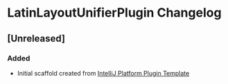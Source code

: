 <!-- Keep a Changelog guide -> https://keepachangelog.com -->

# LatinLayoutUnifierPlugin Changelog

## [Unreleased]
### Added
- Initial scaffold created from [IntelliJ Platform Plugin Template](https://github.com/JetBrains/intellij-platform-plugin-template)

